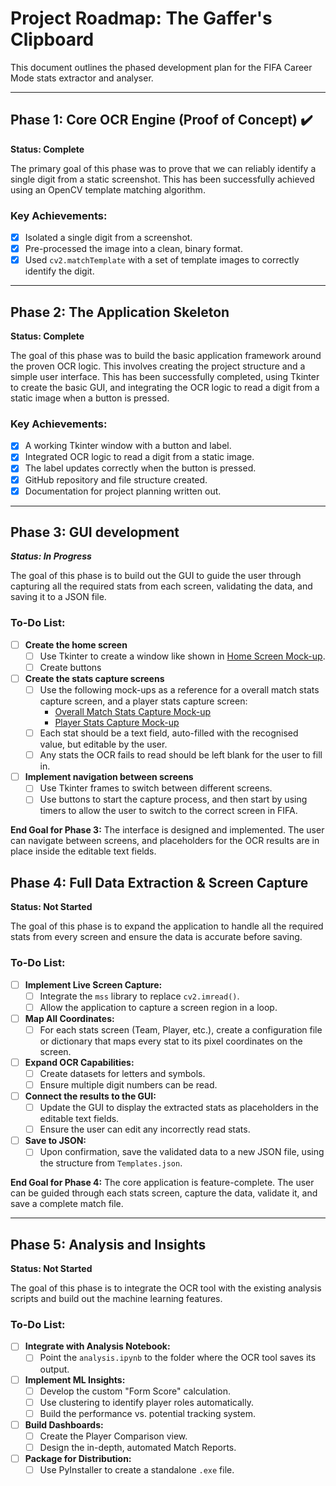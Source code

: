 # Project Roadmap: The Gaffer's Clipboard

This document outlines the phased development plan for the FIFA Career Mode stats extractor and analyser.

---

## Phase 1: Core OCR Engine (Proof of Concept) ✔️

**Status: Complete**

The primary goal of this phase was to prove that we can reliably identify a single digit from a static screenshot. This has been successfully achieved using an OpenCV template matching algorithm.

### Key Achievements:
- [x] Isolated a single digit from a screenshot.
- [x] Pre-processed the image into a clean, binary format.
- [x] Used `cv2.matchTemplate` with a set of template images to correctly identify the digit.

---

## Phase 2: The Application Skeleton

**Status: Complete**

The goal of this phase was to build the basic application framework around the proven OCR logic. This involves creating the project structure and a simple user interface. This has been successfully completed, using Tkinter to create the basic GUI, and integrating the OCR logic to read a digit from a static image when a button is pressed.

### Key Achievements:
- [x] A working Tkinter window with a button and label.
- [x] Integrated OCR logic to read a digit from a static image.
- [x] The label updates correctly when the button is pressed.
- [x] GitHub repository and file structure created.
- [x] Documentation for project planning written out.

---

## Phase 3: GUI development

***Status: In Progress***

The goal of this phase is to build out the GUI to guide the user through capturing all the required stats from each screen, validating the data, and saving it to a JSON file. 

### To-Do List:
- [ ] **Create the home screen**
    - [ ] Use Tkinter to create a window like shown in [Home Screen Mock-up](homescreen_mockup.png).
    - [ ] Create buttons
- [ ] **Create the stats capture screens**
    - [ ] Use the following mock-ups as a reference for a overall match stats capture screen, and a player stats capture screen:
        - [Overall Match Stats Capture Mock-up](overall_stats_mockup.png)
        - [Player Stats Capture Mock-up](player_stats_mockup.png)
    - [ ] Each stat should be a text field, auto-filled with the recognised value, but editable by the user.
    - [ ] Any stats the OCR fails to read should be left blank for the user to fill in.
- [ ] **Implement navigation between screens**
    - [ ] Use Tkinter frames to switch between different screens.
    - [ ] Use buttons to start the capture process, and then start by using timers to allow the user to switch to the correct screen in FIFA.

**End Goal for Phase 3:** The interface is designed and implemented. The user can navigate between screens, and placeholders for the OCR results are in place inside the editable text fields.

## Phase 4: Full Data Extraction & Screen Capture

**Status: Not Started**

The goal of this phase is to expand the application to handle all the required stats from every screen and ensure the data is accurate before saving.

### To-Do List:
- [ ] **Implement Live Screen Capture:**
    - [ ] Integrate the `mss` library to replace `cv2.imread()`.
    - [ ] Allow the application to capture a screen region in a loop.
- [ ] **Map All Coordinates:**
    - [ ] For each stats screen (Team, Player, etc.), create a configuration file or dictionary that maps every stat to its pixel coordinates on the screen.
- [ ] **Expand OCR Capabilities:**
    - [ ] Create datasets for letters and symbols.
    - [ ] Ensure multiple digit numbers can be read.
- [ ] **Connect the results to the GUI:**
    - [ ] Update the GUI to display the extracted stats as placeholders in the editable text fields.
    - [ ] Ensure the user can edit any incorrectly read stats.
- [ ] **Save to JSON:**
    - [ ] Upon confirmation, save the validated data to a new JSON file, using the structure from `Templates.json`.

**End Goal for Phase 4:** The core application is feature-complete. The user can be guided through each stats screen, capture the data, validate it, and save a complete match file.

---

## Phase 5: Analysis and Insights

**Status: Not Started**

The goal of this phase is to integrate the OCR tool with the existing analysis scripts and build out the machine learning features.

### To-Do List:
- [ ] **Integrate with Analysis Notebook:**
    - [ ] Point the `analysis.ipynb` to the folder where the OCR tool saves its output.
- [ ] **Implement ML Insights:**
    - [ ] Develop the custom "Form Score" calculation.
    - [ ] Use clustering to identify player roles automatically.
    - [ ] Build the performance vs. potential tracking system.
- [ ] **Build Dashboards:**
    - [ ] Create the Player Comparison view.
    - [ ] Design the in-depth, automated Match Reports.
- [ ] **Package for Distribution:**
    - [ ] Use PyInstaller to create a standalone `.exe` file.